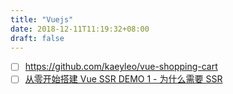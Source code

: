 ```yaml
---
title: "Vuejs"
date: 2018-12-11T11:19:32+08:00
draft: false
---
```



- [ ] https://github.com/kaeyleo/vue-shopping-cart
- [ ] [从零开始搭建 Vue SSR DEMO 1 - 为什么需要 SSR](https://www.njleonzhang.com/2018/07/27/vue-ssr-1.html)